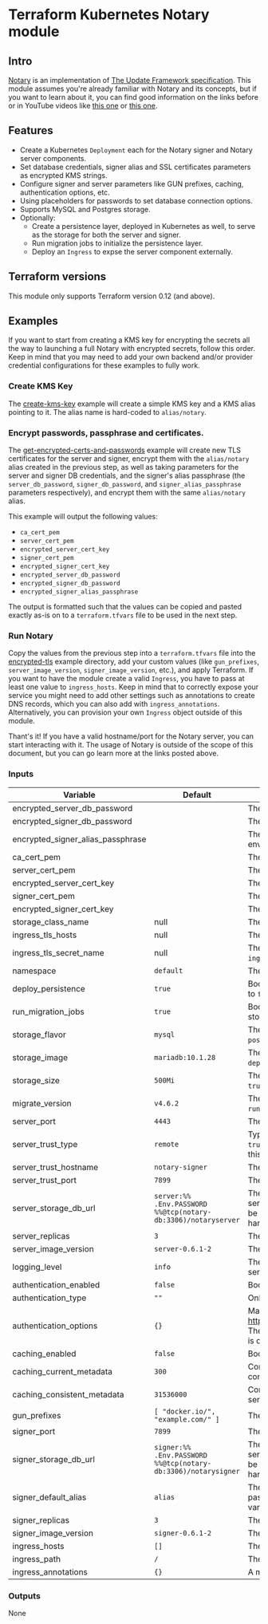 # Terraform Kubernetes Notary module

## Intro

[Notary](https://github.com/theupdateframework/notary) is an implementation of [The Update Framework specification](https://github.com/theupdateframework/specification). This module assumes you're already familiar with Notary and its concepts, but if you want to learn about it, you can find good information on the links before or in YouTube videos like [this one](https://www.youtube.com/watch?v=gIFRQObHbZk) or [this one](https://www.youtube.com/watch?v=76S7ZAwM0h4).

## Features

* Create a Kubernetes `Deployment` each for the Notary signer and Notary server components.
* Set database credentials, signer alias and SSL certificates parameters as encrypted KMS strings.
* Configure signer and server parameters like GUN prefixes, caching, authentication options, etc.
* Using placeholders for passwords to set database connection options.
* Supports MySQL and Postgres storage.
* Optionally:
  * Create a persistence layer, deployed in Kubernetes as well, to serve as the storage for both the server and signer.
  * Run migration jobs to initialize the persistence layer.
  * Deploy an `Ingress` to expse the server component externally.

## Terraform versions

This module only supports Terraform version 0.12 (and above).

## Examples

If you want to start from creating a KMS key for encrypting the secrets all the way to launching a full Notary with encrypted secrets, follow this order. Keep in mind that you may need to add your own backend and/or provider credential configurations for these examples to fully work.

### Create KMS Key

The [create-kms-key](examples/create-kms-key) example will create a simple KMS key and a KMS alias pointing to it. The alias name is hard-coded to `alias/notary`.

### Encrypt passwords, passphrase and certificates.

The [get-encrypted-certs-and-passwords](examples/get-encrypted-certs-and-passwords) example will create new TLS certificates for the server and signer, encrypt them with the `alias/notary` alias created in the previous step, as well as taking parameters for the server and signer DB credentials, and the signer's alias passphrase (the `server_db_password`, `signer_db_password`, and `signer_alias_passphrase` parameters respectively), and encrypt them with the same `alias/notary` alias.

This example will output the following values:

* `ca_cert_pem`
* `server_cert_pem`
* `encrypted_server_cert_key`
* `signer_cert_pem`
* `encrypted_signer_cert_key`
* `encrypted_server_db_password`
* `encrypted_signer_db_password`
* `encrypted_signer_alias_passphrase`

The output is formatted such that the values can be copied and pasted exactly as-is on to a `terraform.tfvars` file to be used in the next step.

### Run Notary

Copy the values from the previous step into a `terraform.tfvars` file into the [encrypted-tls](examples/encrypted-tls) example directory, add your custom values (like `gun_prefixes`, `server_image_version`, `signer_image_version`, etc.), and apply Terraform. If you want to have the module create a valid `Ingress`, you have to pass at least one value to `ingress_hosts`. Keep in mind that to correctly expose your service you might need to add other settings such as annotations to create DNS records, which you can also add with `ingress_annotations`. Alternatively, you can provision your own `Ingress` object outside of this module.

Thant's it! If you have a valid hostname/port for the Notary server, you can start interacting with it. The usage of Notary is outside of the scope of this document, but you can go learn more at the links posted above.

### Inputs

Variable | Default | Description
---------|---------|------------
encrypted_server_db_password | | The server user DB password, encrypted with KMS.
encrypted_signer_db_password | | The signer user DB password, encrypted with KMS.
encrypted_signer_alias_passphrase | | The passphrase that the `NOTARY_SIGNER_<signer_default_alias>` environment variable will be set to.
ca_cert_pem | | The CA public certificate, base64-encoded.
server_cert_pem | | The public server certificate, base64-encoded.
encrypted_server_cert_key | | The server private certificate key, encrypted with KMS.
signer_cert_pem | | The public signer certificate, base64-encoded.
encrypted_signer_cert_key | | The signer private certificate key, encrypted with KMS.
storage_class_name | null | The Kubernetes storage class name to use on PersistentVolumeClaims.
ingress_tls_hosts | null | The list of hosts to be added in the tls map of the ingress.
ingress_tls_secret_name | null | The name of the secret that has the certificates valid for the hosts in the `ingress_tls_hosts` variable.
namespace | `default` | The namespace to deploy the resources into.
deploy_persistence | `true` | Boolean to indicate if this module should deploy the persistence layer. Set to `false` if storage has been provisioned externally.
run_migration_jobs | `true` | Boolean to indicate if the initial migration jobs need to be run. Set to `false` if storage has been initialized externally.
storage_flavor | `mysql` | The 'flavor' of storage. The chart currently only supports `mysql` and `postgres`.
storage_image | `mariadb:10.1.28` | The image to be used for the storage deployment. Only used if `deploy_persistence` is set to `true`.
storage_size | `500Mi` | The size of the requested volume. Only used if `deploy_persistence` is set to `true`.
migrate_version | `v4.6.2` | The version of the `migrate` image to be used for migrating jobs. Only used if `run_migration_jobs` is set to `true`.
server_port | `4443` | The port to expose the server component on.
server_trust_type | `remote` | Type of trust for the server component. Corresponds to the `trust_service.type` field of the server configuration file. Note that even if this is set to `local`, the signer component will still be deployed.`
server_trust_hostname | `notary-signer` | The hostname where the signer component is deployed.
server_trust_port | `7899` | The port where the signer component is deployed.
server_storage_db_url | `server:%% .Env.PASSWORD %%@tcp(notary-db:3306)/notaryserver` | The server storage DB url. Corresponds to the `storage.db_url` field of the server configuration file. The special `%% .Env.PASSWORD %%` placeholder can be used to be replaced by the `PASSWORD` environment variable, to avoid hard-coding plain-text credentials.
server_replicas | `3` | The number of server replicas to run.
server_image_version | `server-0.6.1-2` | The version of the server image to run.
logging_level | `info` | The logging level. It corresponds to the `logging.level` field of both the server and signer configuration files.
authentication_enabled | `false` | Boolean to enable registry authentication.
authentication_type | `""` | Only `token` is supported.
authentication_options | `{}` | Map of authentication options (documented here: https://github.com/docker/distribution/blob/master/docs/configuration.md). These values should match those of the target authentication server, which is outside of the scope of this module.
caching_enabled | `false` | Boolean to indicate if caching is enabled.
caching_current_metadata | `300` | Corresponds to the `caching.max_age.current_metadata` field of the server configuration file.
caching_consistent_metadata | `31536000` | Corresponds to the `caching.max_age.consistent_metadata` field of the server configuration file.
gun_prefixes | `[ "docker.io/", "example.com/" ]` | The list of GUN prefixes that Notary will manage.
signer_port | `7899` | The port where the signer is exposed on.
signer_storage_db_url | `signer:%% .Env.PASSWORD %%@tcp(notary-db:3306)/notarysigner` | The signer storage DB url. Corresponds to the `storage.db_url` field of the server configuration file. The special `%% .Env.PASSWORD %%` placeholder can be used to be replaced by the `PASSWORD` environment variable, to avoid hard-coding plain-text credentials.
signer_default_alias | `alias` | The default alias name, which will be used to discover the default passphrase on the `NOTARY_SIGNER_<signer_default_alias>` environment variable.
signer_replicas | `3` | The number of signer replicas to run.
signer_image_version | `signer-0.6.1-2` | The version of the signer image to run.
ingress_hosts | `[]` | The list of hosts that the ingress will route requests for.
ingress_path | `/` | The path to be used for routing ingress rules to the server component.
ingress_annotations | `{}` | A map of annotations to be added to the ingress.

### Outputs

None